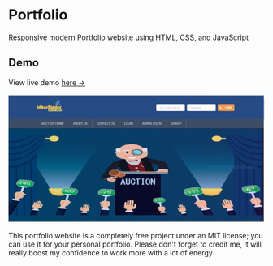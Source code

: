 # Portfolio
Responsive modern Portfolio website using HTML, CSS, and JavaScript

## Demo 
View live demo [here →](https://github.com/Adityasingh66/online-auction-system.git)

![portfolio](img11.jpg)

This portfolio website is a completely free project under an MIT license; you can use it for your personal portfolio. Please don't forget to credit me, it will really boost my confidence to work more with a lot of energy.
